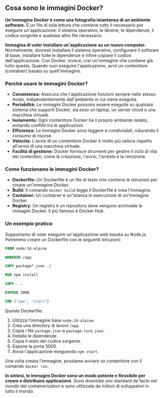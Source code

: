 ## Cosa sono le immagini Docker?

**Un'immagine Docker è come una fotografia istantanea di un ambiente software.** È un file di sola lettura che contiene tutto il necessario per eseguire un'applicazione: il sistema operativo, le librerie, le dipendenze, il codice sorgente e qualsiasi altro file necessario.

**Immagina di voler installare un'applicazione su un nuovo computer.** Normalmente, dovresti installare il sistema operativo, configurare il software di base, installare tutte le dipendenze e infine copiare il codice dell'applicazione. Con Docker, invece, crei un'immagine che contiene già tutto questo. Quando vuoi eseguire l'applicazione, avvii un contenitore (container) basato su quell'immagine.

### Perché usare le immagini Docker?

* **Consistenza:** Assicura che l'applicazione funzioni sempre nello stesso modo, indipendentemente dall'ambiente in cui viene eseguita.
* **Portabilità:** Le immagini Docker possono essere eseguite su qualsiasi sistema che supporti Docker, sia esso un laptop, un server cloud o una macchina virtuale.
* **Isolamento:** Ogni contenitore Docker ha il proprio ambiente isolato, evitando conflitti tra le applicazioni.
* **Efficienza:** Le immagini Docker sono leggere e condivisibili, riducendo il consumo di risorse.
* **Velocità:** L'avvio di un contenitore Docker è molto più veloce rispetto all'avvio di una macchina virtuale.
* **Facilità di gestione:** Docker fornisce strumenti per gestire il ciclo di vita dei contenitori, come la creazione, l'avvio, l'arresto e la rimozione.

### Come funzionano le immagini Docker?

* **Dockerfile:** Un Dockerfile è un file di testo che contiene le istruzioni per creare un'immagine Docker.
* **Build:** Il comando `docker build` legge il Dockerfile e crea l'immagine.
* **Container:** Un container è un'istanza in esecuzione di un'immagine Docker.
* **Registry:** Un registry è un repository dove vengono archiviate le immagini Docker. Il più famoso è Docker Hub.

### Un esempio pratico

Supponiamo di voler eseguire un'applicazione web basata su Node.js. Potremmo creare un Dockerfile con le seguenti istruzioni:

```dockerfile
FROM node:14-alpine

WORKDIR /app

COPY package*.json ./

RUN npm install

COPY . .

EXPOSE 3000

CMD ["npm", "start"]
```

Questo Dockerfile:

1. Utilizza l'immagine base `node:14-alpine`.
2. Crea una directory di lavoro `/app`.
3. Copia i file `package.json` e `package-lock.json`.
4. Installa le dipendenze.
5. Copia il resto del codice sorgente.
6. Espone la porta 3000.
7. Avvia l'applicazione eseguendo `npm start`.

Una volta creata l'immagine, possiamo avviare un contenitore con il comando `docker run`.

**In sintesi, le immagini Docker sono un modo potente e flessibile per creare e distribuire applicazioni.** Sono diventate uno standard de facto nel mondo del containerization e sono utilizzate da milioni di sviluppatori in tutto il mondo.
